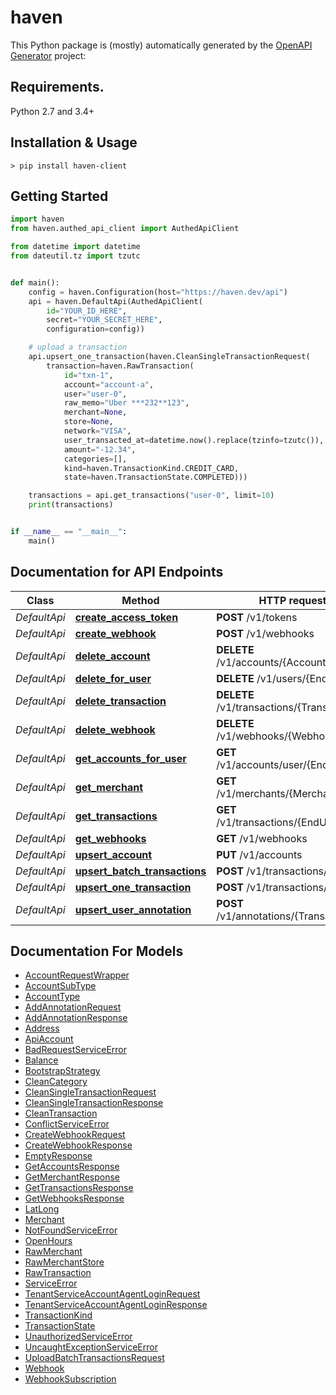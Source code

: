 # haven

This Python package is (mostly) automatically generated by the [OpenAPI Generator](https://openapi-generator.tech) project:

## Requirements.

Python 2.7 and 3.4+

## Installation & Usage
```
> pip install haven-client
```

## Getting Started
```python
import haven
from haven.authed_api_client import AuthedApiClient

from datetime import datetime
from dateutil.tz import tzutc


def main():
    config = haven.Configuration(host="https://haven.dev/api")
    api = haven.DefaultApi(AuthedApiClient(
        id="YOUR_ID_HERE",
        secret="YOUR_SECRET_HERE",
        configuration=config))

    # upload a transaction
    api.upsert_one_transaction(haven.CleanSingleTransactionRequest(
        transaction=haven.RawTransaction(
            id="txn-1",
            account="account-a",
            user="user-0",
            raw_memo="Uber ***232**123",
            merchant=None,
            store=None,
            network="VISA",
            user_transacted_at=datetime.now().replace(tzinfo=tzutc()),
            amount="-12.34",
            categories=[],
            kind=haven.TransactionKind.CREDIT_CARD,
            state=haven.TransactionState.COMPLETED)))

    transactions = api.get_transactions("user-0", limit=10)
    print(transactions)


if __name__ == "__main__":
    main()
```

## Documentation for API Endpoints

Class | Method | HTTP request | Description
------------ | ------------- | ------------- | -------------
*DefaultApi* | [**create_access_token**](docs/DefaultApi.md#create_access_token) | **POST** /v1/tokens | 
*DefaultApi* | [**create_webhook**](docs/DefaultApi.md#create_webhook) | **POST** /v1/webhooks | 
*DefaultApi* | [**delete_account**](docs/DefaultApi.md#delete_account) | **DELETE** /v1/accounts/{AccountId} | 
*DefaultApi* | [**delete_for_user**](docs/DefaultApi.md#delete_for_user) | **DELETE** /v1/users/{EndUserId} | 
*DefaultApi* | [**delete_transaction**](docs/DefaultApi.md#delete_transaction) | **DELETE** /v1/transactions/{TransactionId} | 
*DefaultApi* | [**delete_webhook**](docs/DefaultApi.md#delete_webhook) | **DELETE** /v1/webhooks/{WebhookId} | 
*DefaultApi* | [**get_accounts_for_user**](docs/DefaultApi.md#get_accounts_for_user) | **GET** /v1/accounts/user/{EndUserId} | 
*DefaultApi* | [**get_merchant**](docs/DefaultApi.md#get_merchant) | **GET** /v1/merchants/{MerchantId} | 
*DefaultApi* | [**get_transactions**](docs/DefaultApi.md#get_transactions) | **GET** /v1/transactions/{EndUserId} | 
*DefaultApi* | [**get_webhooks**](docs/DefaultApi.md#get_webhooks) | **GET** /v1/webhooks | 
*DefaultApi* | [**upsert_account**](docs/DefaultApi.md#upsert_account) | **PUT** /v1/accounts | 
*DefaultApi* | [**upsert_batch_transactions**](docs/DefaultApi.md#upsert_batch_transactions) | **POST** /v1/transactions/batch | 
*DefaultApi* | [**upsert_one_transaction**](docs/DefaultApi.md#upsert_one_transaction) | **POST** /v1/transactions/online | 
*DefaultApi* | [**upsert_user_annotation**](docs/DefaultApi.md#upsert_user_annotation) | **POST** /v1/annotations/{TransactionId} | 


## Documentation For Models

 - [AccountRequestWrapper](docs/AccountRequestWrapper.md)
 - [AccountSubType](docs/AccountSubType.md)
 - [AccountType](docs/AccountType.md)
 - [AddAnnotationRequest](docs/AddAnnotationRequest.md)
 - [AddAnnotationResponse](docs/AddAnnotationResponse.md)
 - [Address](docs/Address.md)
 - [ApiAccount](docs/ApiAccount.md)
 - [BadRequestServiceError](docs/BadRequestServiceError.md)
 - [Balance](docs/Balance.md)
 - [BootstrapStrategy](docs/BootstrapStrategy.md)
 - [CleanCategory](docs/CleanCategory.md)
 - [CleanSingleTransactionRequest](docs/CleanSingleTransactionRequest.md)
 - [CleanSingleTransactionResponse](docs/CleanSingleTransactionResponse.md)
 - [CleanTransaction](docs/CleanTransaction.md)
 - [ConflictServiceError](docs/ConflictServiceError.md)
 - [CreateWebhookRequest](docs/CreateWebhookRequest.md)
 - [CreateWebhookResponse](docs/CreateWebhookResponse.md)
 - [EmptyResponse](docs/EmptyResponse.md)
 - [GetAccountsResponse](docs/GetAccountsResponse.md)
 - [GetMerchantResponse](docs/GetMerchantResponse.md)
 - [GetTransactionsResponse](docs/GetTransactionsResponse.md)
 - [GetWebhooksResponse](docs/GetWebhooksResponse.md)
 - [LatLong](docs/LatLong.md)
 - [Merchant](docs/Merchant.md)
 - [NotFoundServiceError](docs/NotFoundServiceError.md)
 - [OpenHours](docs/OpenHours.md)
 - [RawMerchant](docs/RawMerchant.md)
 - [RawMerchantStore](docs/RawMerchantStore.md)
 - [RawTransaction](docs/RawTransaction.md)
 - [ServiceError](docs/ServiceError.md)
 - [TenantServiceAccountAgentLoginRequest](docs/TenantServiceAccountAgentLoginRequest.md)
 - [TenantServiceAccountAgentLoginResponse](docs/TenantServiceAccountAgentLoginResponse.md)
 - [TransactionKind](docs/TransactionKind.md)
 - [TransactionState](docs/TransactionState.md)
 - [UnauthorizedServiceError](docs/UnauthorizedServiceError.md)
 - [UncaughtExceptionServiceError](docs/UncaughtExceptionServiceError.md)
 - [UploadBatchTransactionsRequest](docs/UploadBatchTransactionsRequest.md)
 - [Webhook](docs/Webhook.md)
 - [WebhookSubscription](docs/WebhookSubscription.md)
